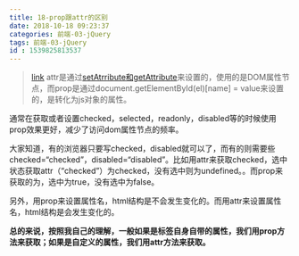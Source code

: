 ```yaml
---
title: 18-prop跟attr的区别
date: 2018-10-18 09:23:37
categories: 前端-03-jQuery
tags: 前端-03-jQuery
id : 1539825813537
---
```

> [link](https://www.cnblogs.com/jiajia123/p/6539326.html)
attr是通过[setAtrribute和getAttribute](https://www.cnblogs.com/wangfupeng1988/p/3631853.html)来设置的，使用的是DOM属性节点，而prop是通过document.getElementById(el)[name] = value来设置的，是转化为js对象的属性。

通常在获取或者设置checked，selected，readonly，disabled等的时候使用prop效果更好，减少了访问dom属性节点的频率。

大家知道，有的浏览器只要写checked，disabled就可以了，而有的则需要些checked=“checked”，disabled=“disabled”。比如用attr来获取checked，选中状态获取attr（“checked”）为checked，没有选中则为undefined。。而prop来获取的为，选中为true，没有选中为false。

另外，用prop来设置属性名，html结构是不会发生变化的。而用attr来设置属性名，html结构是会发生变化的。

**总的来说，按照我自己的理解，一般如果是标签自身自带的属性，我们用prop方法来获取；如果是自定义的属性，我们用attr方法来获取。**

